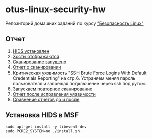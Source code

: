 # otus-linux-security-hw
Репозиторий домашних заданий по курсу ["Безопасность Linux"](https://otus.ru/lessons/bezopasnost-linux/)

## Отчет
1. [HIDS установлен](https://raw.githubusercontent.com/toolen/otus-linux-security-hw/hw-06-ossim/hids-installed.png)
2. [Хосты отображаются](https://raw.githubusercontent.com/toolen/otus-linux-security-hw/hw-06-ossim/hosts-list.png)
3. [Сканирование запущено](https://raw.githubusercontent.com/toolen/otus-linux-security-hw/hw-06-ossim/scan-before-fix-in-progress.png)
4. [Отчет о сканировании](https://raw.githubusercontent.com/toolen/otus-linux-security-hw/hw-06-ossim/ScanResult_20200513_before_fix.pdf)
5. Критическая уязвимость "SSH Brute Force Logins With Default Credentials Reporting" на стр.6. Устраняем меняя пароль пользователя и запрещая подключение через ssh под рутом.
6. [Запускаем повторное сканирование](https://raw.githubusercontent.com/toolen/otus-linux-security-hw/hw-06-ossim/scan-after-fix-in-progress.png)
7. [Отчет после исправления уязвимости](https://raw.githubusercontent.com/toolen/otus-linux-security-hw/hw-06-ossim/ScanResult_20200513_after_fix.pdf)
8. [Сравнение отчетов до и после](https://raw.githubusercontent.com/toolen/otus-linux-security-hw/hw-06-ossim/report-compare.png)

## Установка HIDS в MSF
```shell
sudo apt-get install -y libevent-dev
sudo PCRE2_SYSTEM=no ./install.sh
```

